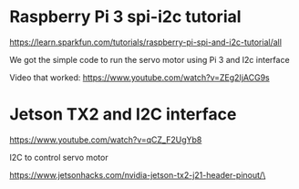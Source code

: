 # Raspberry Pi 3 spi-i2c tutorial
https://learn.sparkfun.com/tutorials/raspberry-pi-spi-and-i2c-tutorial/all

We got the simple code to run the servo motor using Pi 3 and I2c interface

Video that worked: https://www.youtube.com/watch?v=ZEg2IjACG9s

# Jetson TX2 and I2C interface
https://www.youtube.com/watch?v=qCZ_F2UgYb8

I2C to control  servo motor

https://www.jetsonhacks.com/nvidia-jetson-tx2-j21-header-pinout/\
